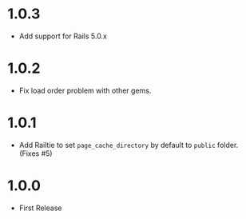 # 1.0.3

* Add support for Rails 5.0.x

# 1.0.2

* Fix load order problem with other gems.

# 1.0.1

* Add Railtie to set `page_cache_directory` by default to `public` folder. (Fixes #5)

# 1.0.0

* First Release
